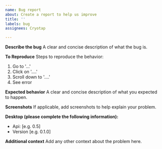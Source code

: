 ```yaml
---
name: Bug report
about: Create a report to help us improve
title: ''
labels: bug
assignees: Cryotap

---
```


**Describe the bug**
A clear and concise description of what the bug is.

**To Reproduce**
Steps to reproduce the behavior:
1. Go to '...'
2. Click on '....'
3. Scroll down to '....'
4. See error

**Expected behavior**
A clear and concise description of what you expected to happen.

**Screenshots**
If applicable, add screenshots to help explain your problem.

**Desktop (please complete the following information):**
 - Api: [e.g. 0.5]
 - Version [e.g. 0.1.0]

**Additional context**
Add any other context about the problem here.
